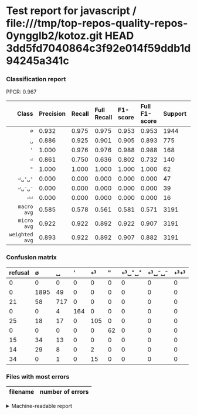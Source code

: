 # Test report for javascript / file:///tmp/top-repos-quality-repos-0yngglb2/kotoz.git HEAD 3dd5fd7040864c3f92e014f59ddb1d94245a341c

### Classification report

PPCR: 0.967

| Class | Precision | Recall | Full Recall | F1-score | Full F1-score | Support | Full Support | PPCR |
|------:|:----------|:-------|:------------|:---------|:---------|:--------|:-------------|:-----|
| `∅` | 0.932| 0.975| 0.975| 0.953| 0.953| 1944| 1944| 1.000 |
| `␣` | 0.886| 0.925| 0.901| 0.905| 0.893| 775| 796| 0.974 |
| `'` | 1.000| 0.976| 0.976| 0.988| 0.988| 168| 168| 1.000 |
| `⏎` | 0.861| 0.750| 0.636| 0.802| 0.732| 140| 165| 0.848 |
| `"` | 1.000| 1.000| 1.000| 1.000| 1.000| 62| 62| 1.000 |
| `⏎␣⁺␣⁺` | 0.000| 0.000| 0.000| 0.000| 0.000| 47| 62| 0.758 |
| `⏎␣⁻␣⁻` | 0.000| 0.000| 0.000| 0.000| 0.000| 39| 53| 0.736 |
| `⏎⏎` | 0.000| 0.000| 0.000| 0.000| 0.000| 16| 50| 0.320 |
| `macro avg` | 0.585| 0.578| 0.561| 0.581| 0.571| 3191| 3300| 0.967 |
| `micro avg` | 0.922| 0.922| 0.892| 0.922| 0.907| 3191| 3300| 0.967 |
| `weighted avg` | 0.893| 0.922| 0.892| 0.907| 0.882| 3191| 3300| 0.967 |

### Confusion matrix

|refusal|  ∅| ␣| '| ⏎| "| ⏎␣⁺␣⁺| ⏎␣⁻␣⁻| ⏎⏎| 
|:---|:---|:---|:---|:---|:---|:---|:---|:---|
|0 |0 |0 |0 |0 |0 |0 |0 |0 |
|0 |1895 |49 |0 |0 |0 |0 |0 |0 |
|21 |58 |717 |0 |0 |0 |0 |0 |0 |
|0 |0 |4 |164 |0 |0 |0 |0 |0 |
|25 |18 |17 |0 |105 |0 |0 |0 |0 |
|0 |0 |0 |0 |0 |62 |0 |0 |0 |
|15 |34 |13 |0 |0 |0 |0 |0 |0 |
|14 |29 |8 |0 |2 |0 |0 |0 |0 |
|34 |0 |1 |0 |15 |0 |0 |0 |0 |

### Files with most errors

| filename | number of errors|
|:----:|:-----|

<details>
    <summary>Machine-readable report</summary>
```json
{
  "cl_report": {"\"": {"f1-score": 1.0, "precision": 1.0, "recall": 1.0, "support": 62}, "\u0027": {"f1-score": 0.9879518072289156, "precision": 1.0, "recall": 0.9761904761904762, "support": 168}, "macro avg": {"f1-score": 0.5809402031845409, "precision": 0.5848246056477361, "recall": 0.578268250649523, "support": 3191}, "micro avg": {"f1-score": 0.9222814164838609, "precision": 0.9222814164838609, "recall": 0.9222814164838609, "support": 3191}, "weighted avg": {"f1-score": 0.9069025977404891, "precision": 0.8926696169259497, "recall": 0.9222814164838609, "support": 3191}, "\u2205": {"f1-score": 0.9527400703871292, "precision": 0.9316617502458211, "recall": 0.9747942386831275, "support": 1944}, "\u23ce": {"f1-score": 0.8015267175572519, "precision": 0.860655737704918, "recall": 0.75, "support": 140}, "\u23ce\u23ce": {"f1-score": 0.0, "precision": 0.0, "recall": 0.0, "support": 16}, "\u23ce\u2423\u207a\u2423\u207a": {"f1-score": 0.0, "precision": 0.0, "recall": 0.0, "support": 47}, "\u23ce\u2423\u207b\u2423\u207b": {"f1-score": 0.0, "precision": 0.0, "recall": 0.0, "support": 39}, "\u2423": {"f1-score": 0.9053030303030302, "precision": 0.8862793572311496, "recall": 0.9251612903225807, "support": 775}},
  "cl_report_full": {"\"": {"f1-score": 1.0, "precision": 1.0, "recall": 1.0, "support": 62}, "\u0027": {"f1-score": 0.9879518072289156, "precision": 1.0, "recall": 0.9761904761904762, "support": 168}, "macro avg": {"f1-score": 0.5707321423268061, "precision": 0.5848246056477361, "recall": 0.5610127650101826, "support": 3300}, "micro avg": {"f1-score": 0.9067940224926823, "precision": 0.9222814164838609, "recall": 0.8918181818181818, "support": 3300}, "weighted avg": {"f1-score": 0.8824323730692716, "precision": 0.8753445477439947, "recall": 0.8918181818181818, "support": 3300}, "\u2205": {"f1-score": 0.9527400703871292, "precision": 0.9316617502458211, "recall": 0.9747942386831275, "support": 1944}, "\u23ce": {"f1-score": 0.7317073170731708, "precision": 0.860655737704918, "recall": 0.6363636363636364, "support": 165}, "\u23ce\u23ce": {"f1-score": 0.0, "precision": 0.0, "recall": 0.0, "support": 50}, "\u23ce\u2423\u207a\u2423\u207a": {"f1-score": 0.0, "precision": 0.0, "recall": 0.0, "support": 62}, "\u23ce\u2423\u207b\u2423\u207b": {"f1-score": 0.0, "precision": 0.0, "recall": 0.0, "support": 53}, "\u2423": {"f1-score": 0.8934579439252336, "precision": 0.8862793572311496, "recall": 0.9007537688442211, "support": 796}},
  "ppcr": 0.9669696969696969
}
```
</details>
